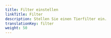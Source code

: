 ```yaml
---
title: Filter einstellen
linkTitle: Filter
description: Stellen Sie einen Tierfilter ein.
translationKey: filter
weight: 50
---
```

